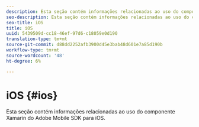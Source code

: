 ```yaml
---
description: Esta seção contém informações relacionadas ao uso do componente Xamarin do Adobe Mobile SDK para iOS.
seo-description: Esta seção contém informações relacionadas ao uso do componente Xamarin do Adobe Mobile SDK para iOS.
seo-title: iOS
title: iOS
uuid: 5439509d-cc18-46ef-97d6-c18059e0d190
translation-type: tm+mt
source-git-commit: d88dd2252afb3900d45e3bab48d601e7a85d190b
workflow-type: tm+mt
source-wordcount: '48'
ht-degree: 6%

---
```



# iOS {#ios}

Esta seção contém informações relacionadas ao uso do componente Xamarin do Adobe Mobile SDK para iOS.

